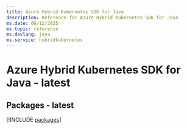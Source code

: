 ```yaml
---
title: Azure Hybrid Kubernetes SDK for Java
description: Reference for Azure Hybrid Kubernetes SDK for Java
ms.date: 06/12/2025
ms.topic: reference
ms.devlang: java
ms.service: hybridkubernetes
---
```

# Azure Hybrid Kubernetes SDK for Java - latest
## Packages - latest
[!INCLUDE [packages](hybrid-kubernetes-index.md)]